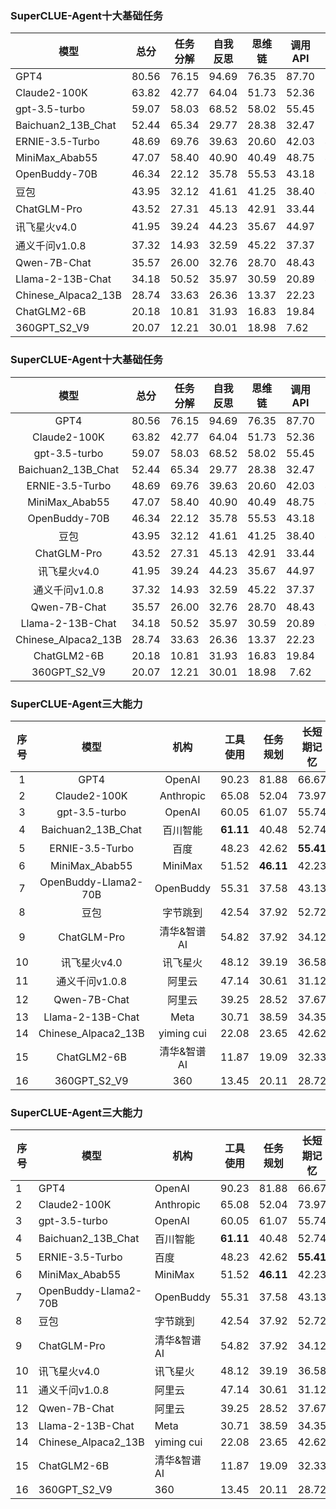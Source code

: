 
### SuperCLUE-Agent十大基础任务
| 模型 | 总分 | 任务分解 | 自我反思 | 思维链 | 调用API | 检索API | 规划API | 通用工具使用 | 多文档QA | 长程对话 | 示例学习 |
|-|-|-|-|-|-|-|-|-|-|-|-|  
| GPT4 | 80.56 | 76.15 | 94.69 | 76.35 | 87.70 | 90.66 | 82.22 | 100.00 | 67.97 | 60.20 | 73.79 |
| Claude2-100K | 63.82 | 42.77 | 64.04 | 51.73 | 52.36 | 74.52 | 73.14 | 61.42 | 59.55 | 68.60 | 94.53 |
| gpt-3.5-turbo | 59.07 | 58.03 | 68.52 | 58.02 | 55.45 | 55.08 | 71.90 | 60.48 | 60.75 | 50.99 | 57.63 |
| Baichuan2_13B_Chat | 52.44 | 65.34 | 29.77 | 28.38 | 32.47 | 81.74 | 61.39 | 69.89 | 58.69 | 43.44 | 57.19 |  
| ERNIE-3.5-Turbo | 48.69 | 69.76 | 39.63 | 20.60 | 42.03 | 46.32 | 58.67 | 47.47 | 64.20 | 67.49 | 36.38 |
| MiniMax_Abab55 | 47.07 | 58.40 | 40.90 | 40.49 | 48.75 | 42.39 | 61.97 | 55.52 | 39.27 | 43.78 | 45.29 |
| OpenBuddy-70B | 46.34 | 22.12 | 35.78 | 55.53 | 43.18 | 69.03 | 54.75 | 56.65 | 35.10 | 47.31 | 47.42 |
| 豆包 | 43.95 | 32.12 | 41.61 | 41.25 | 38.40 | 45.74 | 54.06 | 31.45 | 48.07 | 52.99 | 58.26 |
| ChatGLM-Pro | 43.52 | 27.31 | 45.13 | 42.91 | 33.44 | 82.11 | 64.66 | 39.46 | 17.16 | 39.81 | 46.33 |
| 讯飞星火v4.0 | 41.95 | 39.24 | 44.23 | 35.67 | 44.97 | 53.16 | 41.19 | 54.78 | 35.07 | 36.96 | 39.59 |
| 通义千问v1.0.8 | 37.32 | 14.93 | 32.59 | 45.22 | 37.37 | 63.60 | 40.96 | 48.07 | 23.54 | 45.21 | 25.31 |
| Qwen-7B-Chat | 35.57 | 26.00 | 32.76 | 28.70 | 48.43 | 53.19 | 19.90 | 37.04 | 36.44 | 43.44 | 34.46 |
| Llama-2-13B-Chat | 34.18 | 50.52 | 35.97 | 30.59 | 20.89 | 45.03 | 30.01 | 28.99 | 24.29 | 38.57 | 41.46 |
| Chinese_Alpaca2_13B | 28.74 | 33.63 | 26.36 | 13.37 | 22.23 | 25.79 | 18.70 | 23.64 | 42.22 | 45.00 | 42.05 |
| ChatGLM2-6B | 20.18 | 10.81 | 31.93 | 16.83 | 19.84 | 10.82 | 3.85 | 15.98 | 37.65 | 35.43 | 25.10 |
| 360GPT_S2_V9 | 20.07 | 12.21 | 30.01 | 18.98 | 7.62 | 17.42 | 8.45 | 23.00 | 19.30 | 41.58 | 27.19 |

### SuperCLUE-Agent十大基础任务
| 模型 | 总分 | 任务分解 | 自我反思 | 思维链 | 调用API | 检索API | 规划API | 通用工具使用 | 多文档QA | 长程对话 | 示例学习 |
|:-:|:-:|:-:|:-:|:-:|:-:|:-:|:-:|:-:|:-:|:-:|:-:|  
| GPT4 | 80.56 | 76.15 | 94.69 | 76.35 | 87.70 | 90.66 | 82.22 | 100.00 | 67.97 | 60.20 | 73.79 |
| Claude2-100K | 63.82 | 42.77 | 64.04 | 51.73 | 52.36 | 74.52 | 73.14 | 61.42 | 59.55 | 68.60 | 94.53 |
| gpt-3.5-turbo | 59.07 | 58.03 | 68.52 | 58.02 | 55.45 | 55.08 | 71.90 | 60.48 | 60.75 | 50.99 | 57.63 |
| Baichuan2_13B_Chat | 52.44 | 65.34 | 29.77 | 28.38 | 32.47 | 81.74 | 61.39 | 69.89 | 58.69 | 43.44 | 57.19 |  
| ERNIE-3.5-Turbo | 48.69 | 69.76 | 39.63 | 20.60 | 42.03 | 46.32 | 58.67 | 47.47 | 64.20 | 67.49 | 36.38 |
| MiniMax_Abab55 | 47.07 | 58.40 | 40.90 | 40.49 | 48.75 | 42.39 | 61.97 | 55.52 | 39.27 | 43.78 | 45.29 |
| OpenBuddy-70B | 46.34 | 22.12 | 35.78 | 55.53 | 43.18 | 69.03 | 54.75 | 56.65 | 35.10 | 47.31 | 47.42 |
| 豆包 | 43.95 | 32.12 | 41.61 | 41.25 | 38.40 | 45.74 | 54.06 | 31.45 | 48.07 | 52.99 | 58.26 |
| ChatGLM-Pro | 43.52 | 27.31 | 45.13 | 42.91 | 33.44 | 82.11 | 64.66 | 39.46 | 17.16 | 39.81 | 46.33 |
| 讯飞星火v4.0 | 41.95 | 39.24 | 44.23 | 35.67 | 44.97 | 53.16 | 41.19 | 54.78 | 35.07 | 36.96 | 39.59 |
| 通义千问v1.0.8 | 37.32 | 14.93 | 32.59 | 45.22 | 37.37 | 63.60 | 40.96 | 48.07 | 23.54 | 45.21 | 25.31 |
| Qwen-7B-Chat | 35.57 | 26.00 | 32.76 | 28.70 | 48.43 | 53.19 | 19.90 | 37.04 | 36.44 | 43.44 | 34.46 |
| Llama-2-13B-Chat | 34.18 | 50.52 | 35.97 | 30.59 | 20.89 | 45.03 | 30.01 | 28.99 | 24.29 | 38.57 | 41.46 |
| Chinese_Alpaca2_13B | 28.74 | 33.63 | 26.36 | 13.37 | 22.23 | 25.79 | 18.70 | 23.64 | 42.22 | 45.00 | 42.05 |
| ChatGLM2-6B | 20.18 | 10.81 | 31.93 | 16.83 | 19.84 | 10.82 | 3.85 | 15.98 | 37.65 | 35.43 | 25.10 |
| 360GPT_S2_V9 | 20.07 | 12.21 | 30.01 | 18.98 | 7.62 | 17.42 | 8.45 | 23.00 | 19.30 | 41.58 | 27.19 |


### SuperCLUE-Agent三大能力
| 序号 | 模型 | 机构 | 工具使用 | 任务规划 | 长短期记忆 |
|:-:|:-:|:-:|:-:|:-:|:-:|  
| 1 | GPT4 | OpenAI | 90.23 | 81.88 | 66.67 |
| 2 | Claude2-100K | Anthropic | 65.08 | 52.04 | 73.97 |
| 3 | gpt-3.5-turbo | OpenAI | 60.05 | 61.07 | 55.74 |
| 4 | Baichuan2_13B_Chat | 百川智能 | **61.11** | 40.48 | 52.74 |
| 5 | ERNIE-3.5-Turbo | 百度 | 48.23 | 42.62 | **55.41** |
| 6 | MiniMax_Abab55 | MiniMax | 51.52 | **46.11** | 42.23 |
| 7 | OpenBuddy-Llama2-70B | OpenBuddy | 55.31 | 37.58 | 43.13 |  
| 8 | 豆包 | 字节跳到 | 42.54 | 37.92 | 52.72 |
| 9 | ChatGLM-Pro | 清华&智谱AI | 54.82 | 37.92 | 34.12 |
| 10 | 讯飞星火v4.0 | 讯飞星火 | 48.12 | 39.19 | 36.58 |  
| 11 | 通义千问v1.0.8 | 阿里云 | 47.14 | 30.61 | 31.12 |
| 12 | Qwen-7B-Chat | 阿里云 | 39.25 | 28.52 | 37.67 |
| 13 | Llama-2-13B-Chat | Meta | 30.71 | 38.59 | 34.35 |
| 14 | Chinese_Alpaca2_13B | yiming cui | 22.08 | 23.65 | 42.62 |
| 15 | ChatGLM2-6B | 清华&智谱AI | 11.87 | 19.09 | 32.33 |
| 16 | 360GPT_S2_V9 | 360 | 13.45 | 20.11 | 28.72 |

### SuperCLUE-Agent三大能力
| 序号 | 模型 | 机构 | 工具使用 | 任务规划 | 长短期记忆 |
|-|-|-|-|-|-|  
| 1 | GPT4 | OpenAI | 90.23 | 81.88 | 66.67 |
| 2 | Claude2-100K | Anthropic | 65.08 | 52.04 | 73.97 |
| 3 | gpt-3.5-turbo | OpenAI | 60.05 | 61.07 | 55.74 |
| 4 | Baichuan2_13B_Chat | 百川智能 | **61.11** | 40.48 | 52.74 |
| 5 | ERNIE-3.5-Turbo | 百度 | 48.23 | 42.62 | **55.41** |
| 6 | MiniMax_Abab55 | MiniMax | 51.52 | **46.11** | 42.23 |
| 7 | OpenBuddy-Llama2-70B | OpenBuddy | 55.31 | 37.58 | 43.13 |  
| 8 | 豆包 | 字节跳到 | 42.54 | 37.92 | 52.72 |
| 9 | ChatGLM-Pro | 清华&智谱AI | 54.82 | 37.92 | 34.12 |
| 10 | 讯飞星火v4.0 | 讯飞星火 | 48.12 | 39.19 | 36.58 |  
| 11 | 通义千问v1.0.8 | 阿里云 | 47.14 | 30.61 | 31.12 |
| 12 | Qwen-7B-Chat | 阿里云 | 39.25 | 28.52 | 37.67 |
| 13 | Llama-2-13B-Chat | Meta | 30.71 | 38.59 | 34.35 |
| 14 | Chinese_Alpaca2_13B | yiming cui | 22.08 | 23.65 | 42.62 |
| 15 | ChatGLM2-6B | 清华&智谱AI | 11.87 | 19.09 | 32.33 |
| 16 | 360GPT_S2_V9 | 360 | 13.45 | 20.11 | 28.72 |